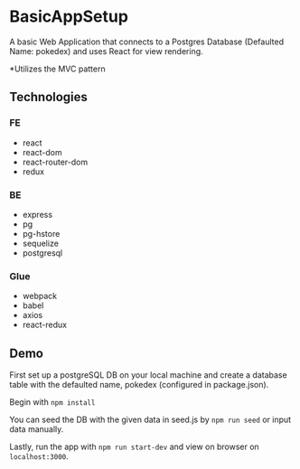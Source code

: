 # BasicAppSetup

A basic Web Application that
connects to a Postgres Database (Defaulted Name: pokedex)
and uses React for view rendering.

*Utilizes the MVC pattern

## Technologies

### FE
- react
- react-dom
- react-router-dom
- redux

### BE
- express
- pg
- pg-hstore
- sequelize
- postgresql

### Glue
- webpack
- babel
- axios
- react-redux

## Demo

First set up a postgreSQL DB on your local machine and create a database table with the defaulted name, pokedex (configured in package.json).

Begin with `npm install`

You can seed the DB with the given data in seed.js by `npm run seed` or input data manually.

Lastly, run the app with `npm run start-dev` and view on browser on `localhost:3000`.
